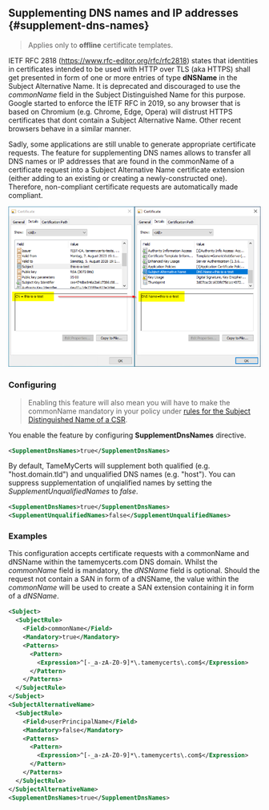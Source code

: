 ## Supplementing DNS names and IP addresses {#supplement-dns-names}

> Applies only to **offline** certificate templates.

IETF RFC 2818 (<https://www.rfc-editor.org/rfc/rfc2818>) states that identities in certificates intended to be used with HTTP over TLS (aka HTTPS) shall get presented in form of one or more entries of type **dNSName** in the Subject Alternative Name. It is deprecated and discouraged to use the _commonName_ field in the Subject Distinguished Name for this purpose. Google started to enforce the IETF RFC in 2019, so any browser that is based on Chromium (e.g. Chrome, Edge, Opera) will distrust HTTPS certificates that dont contain a Subject Alternative Name. Other recent browsers behave in a similar manner.

Sadly, some applications are still unable to generate appropriate certificate requests. The feature for supplementing DNS names allows to transfer all DNS names or IP addresses that are found in the commonName of a certificate request into a Subject Alternative Name certificate extension (either adding to an existing or creating a newly-constructed one). Therefore, non-compliant certificate requests are automatically made compliant.

![Supplementing DNS names with TameMyCerts](resources/supplement-dnsnames.png)

### Configuring

> Enabling this feature will also mean you will have to make the commonName mandatory in your policy under [rules for the Subject Distinguished Name of a CSR](#subject-rules).

You enable the feature by configuring **SupplementDnsNames** directive.

```xml
<SupplementDnsNames>true</SupplementDnsNames>
```

By default, TameMyCerts will supplement both qualified (e.g. "host.domain.tld") and unqualified DNS names (e.g. "host"). You can suppress supplementation of unqialified names by setting the _SupplementUnqualifiedNames_ to _false_.

```xml
<SupplementDnsNames>true</SupplementDnsNames>
<SupplementUnqualifiedNames>false</SupplementUnqualifiedNames>
```

### Examples

This configuration accepts certificate requests with a commonName and dNSName within the tamemycerts.com DNS domain. Whilst the _commonName_ field is mandatory, the _dNSName_ field is optional. Should the request not contain a SAN in form of a dNSName, the value within the _commonName_ will be used to create a SAN extension containing it in form of a _dNSName_.

```xml
<Subject>
  <SubjectRule>
    <Field>commonName</Field>
    <Mandatory>true</Mandatory>
    <Patterns>
      <Pattern>
        <Expression>^[-_a-zA-Z0-9]*\.tamemycerts\.com$</Expression>
      </Pattern>
    </Patterns>
  </SubjectRule>
</Subject>
<SubjectAlternativeName>
  <SubjectRule>
    <Field>userPrincipalName</Field>
    <Mandatory>false</Mandatory>
    <Patterns>
      <Pattern>
        <Expression>^[-_a-zA-Z0-9]*\.tamemycerts\.com$</Expression>
      </Pattern>
    </Patterns>
  </SubjectRule>
</SubjectAlternativeName>
<SupplementDnsNames>true</SupplementDnsNames>
```